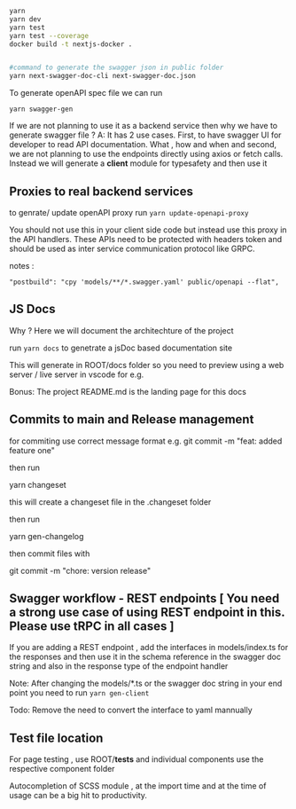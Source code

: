 ```bash
yarn
yarn dev
yarn test
yarn test --coverage
docker build -t nextjs-docker .


#command to generate the swagger json in public folder
yarn next-swagger-doc-cli next-swagger-doc.json
```

To generate openAPI spec file we can run

`yarn swagger-gen`

If we are not planning to use it as a backend service then why we have to generate swagger file ?
A: It has 2 use cases. First, to have swagger UI for developer to read API documentation. What , how and when
and second, we are not planning to use the endpoints directly using axios or fetch calls. Instead we will generate a **client** module for typesafety
and then use it

## Proxies to real backend services

to genrate/ update openAPI proxy run
`yarn update-openapi-proxy`

You should not use this in your client side code but instead use this proxy in the API handlers. These APIs need to be protected with headers token and should be used as inter service communication protocol like GRPC.

notes :

```
"postbuild": "cpy 'models/**/*.swagger.yaml' public/openapi --flat",
```

## JS Docs

Why ? Here we will document the architechture of the project

run `yarn docs` to genetrate a jsDoc based documentation site

This will generate in ROOT/docs folder so you need to preview using a web server / live server in vscode for e.g.

Bonus: The project README.md is the landing page for this docs

## Commits to main and Release management

for commiting use correct message format
e.g. git commit -m "feat: added feature one"

then run

yarn changeset

this will create a changeset file in the .changeset folder

then run

yarn gen-changelog

then commit files with

git commit -m "chore: version release"

## Swagger workflow - REST endpoints [ You need a strong use case of using REST endpoint in this. Please use tRPC in all cases ]

If you are adding a REST endpoint , add the interfaces in models/index.ts for the responses
and then use it in the schema reference in the swagger doc string and also in the response type of the
endpoint handler

Note: After changing the models/\*.ts or the swagger doc string in your end point you need to run `yarn gen-client`

Todo: Remove the need to convert the interface to yaml mannually

## Test file location

For page testing , use ROOT/**tests**
and individual components use the respective component folder

Autocompletion of SCSS module , at the import time and at the time of usage can be a big hit to productivity.
